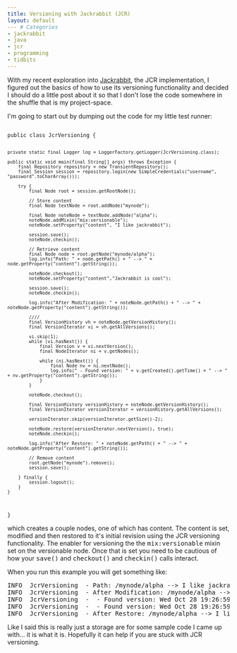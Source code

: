 ```yaml
---
title: Versioning with Jackrabbit (JCR)
layout: default
--- # Categories
- jackrabbit
- java
- jcr
- programming
- tidbits
---
```


With my recent exploration into <a href="http://jackrabbit.apache.org">Jackrabbit</a>, the JCR implementation, I figured out the basics of how to use its versioning functionality and decided I should do a little post about it so that I don't lose the code somewhere in the shuffle that is my project-space.

I'm going to start out by dumping out the code for my little test runner:

<code lang="java">
public class JcrVersioning {

    private static final Logger log = LoggerFactory.getLogger(JcrVersioning.class);

    public static void main(final String[] args) throws Exception {
        final Repository repository = new TransientRepository();
        final Session session = repository.login(new SimpleCredentials("username", "password".toCharArray()));

        try {
            final Node root = session.getRootNode();

            // Store content
            final Node textNode = root.addNode("mynode");

            final Node noteNode = textNode.addNode("alpha");
            noteNode.addMixin("mix:versionable");
            noteNode.setProperty("content", "I like jackrabbit");

            session.save();
            noteNode.checkin();

            // Retrieve content
            final Node node = root.getNode("mynode/alpha");
            log.info("Path: " + node.getPath() + " --> " + node.getProperty("content").getString());

            noteNode.checkout();
            noteNode.setProperty("content","Jackrabbit is cool");

            session.save();
            noteNode.checkin();

            log.info("After Modification: " + noteNode.getPath() + " --> " + noteNode.getProperty("content").getString());

            ////
            final VersionHistory vh = noteNode.getVersionHistory();
            final VersionIterator vi = vh.getAllVersions();

            vi.skip(1);
            while (vi.hasNext()) {
                final Version v = vi.nextVersion();
                final NodeIterator ni = v.getNodes();

                while (ni.hasNext()) {
                    final Node nv = ni.nextNode();
                    log.info(" - Found version: " + v.getCreated().getTime() + " --> " + nv.getProperty("content").getString());
                }
            }

            noteNode.checkout();

            final VersionHistory versionHistory = noteNode.getVersionHistory();
            final VersionIterator versionIterator = versionHistory.getAllVersions();

            versionIterator.skip(versionIterator.getSize()-2);

            noteNode.restore(versionIterator.nextVersion(), true);
            noteNode.checkin();

            log.info("After Restore: " + noteNode.getPath() + " --> " + noteNode.getProperty("content").getString());

            // Remove content
            root.getNode("mynode").remove();
            session.save();

        } finally {
            session.logout();
        }
    }
}
</code>

which creates a couple nodes, one of which has content. The content is set, modified and then restored to it's initial revision using the JCR versioning functionality. The enabler for versioning the the <tt>mix:versionable</tt> mixin set on the versionable node. Once that is set you need to be cautious of how your <tt>save()</tt> and <tt>checkout()</tt> and <tt>checkin()</tt> calls interact.

When you run this example you will get something like:

<pre>
INFO  JcrVersioning  - Path: /mynode/alpha --> I like jackrabbit
INFO  JcrVersioning  - After Modification: /mynode/alpha --> Jackrabbit is cool
INFO  JcrVersioning  -  - Found version: Wed Oct 28 19:26:59 CDT 2009 --> I like jackrabbit
INFO  JcrVersioning  -  - Found version: Wed Oct 28 19:26:59 CDT 2009 --> Jackrabbit is cool
INFO  JcrVersioning  - After Restore: /mynode/alpha --> I like jackrabbit
</pre>

Like I said this is really just a storage are for some sample code I came up with... it is what it is. Hopefully it can help if you are stuck with JCR versioning.
